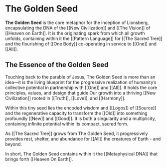 # The Golden Seed

**The Golden Seed** is the core metaphor for the inception of Lionsberg, encapsulating the DNA of the [[New Civilization]] and [[The Vision]] of [[Heaven on Earth]]. It is the originating spark from which all growth unfolds, containing within it the [[Pattern Language]] for [[The Sacred Tree]] and the flourishing of [[One Body]] co-operating in service to [[One]] and [[All]].

## **The Essence of the Golden Seed**

Touching back to the parable of Jesus, 
The Golden Seed is more than an idea—it is the living blueprint for the progressive realization of humanity’s collective potential in partnership with [[One]] and [[All]]. It holds the core principles, values, and design that guide Our growth into a thriving [[New Civilization]] rooted in [[Truth]], [[Love]], and [[Harmony]].

Within this tiny seed lies the encoded wisdom and [[Logos]] of [[Source]] and the regenerative capacity to transform the [[Old]] into something profoundly [[New]] and [[Good]]. It is both a singularity and a multiplicity, containing infinite potential within its compact, sacred form.

As [[The Sacred Tree]] grows from The Golden Seed, it progressively provides rest, shelter, and abundance for [[All]] the creatures of Earth - and beyond. 

In short, The Golden Seed contains within it the [[Metaphysical DNA]] that brings forth [[Heaven On Earth]]. 